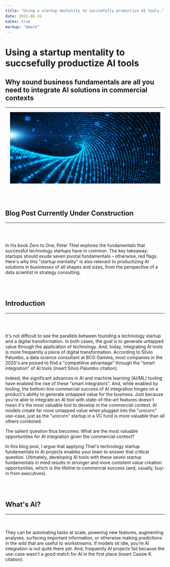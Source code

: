 ```yaml
---
title: "Using a startup mentality to succsefully productize AI tools."
date: 2022-08-16
katex: true
markup: "mmark"
---
```

# Using a startup mentality to succsefully productize AI tools

## Why sound business fundamentals are all you need to integrate AI solutions in commercial contexts
---

<p align="center"> <img src="/posts/blog_AI_image_2.jpeg"/ width = "475" height = "225"> </p>

<br><br>

## Blog Post Currently Under Construction 

---

<br><br>

In his book Zero to One, Peter Thiel explores the fundamentals that successful technology startups have in common. The key takeaway: startups should exude seven pivotal fundamentals – otherwise, red flags. Here's why this "startup mentality" is also relevant to productizing AI solutions in businesses of all shapes and sizes, from the perspective of a data scientist in strategy consulting.

<br><br>

## Introduction
---

<br><br>

It's not difficult to see the parallels between founding a technology startup and a digital transformation. In both cases, the goal is to generate untapped value through the application of technology. And, today, integrating AI tools is more frequently a piece of digital transformation. According to Silvio Palumbo, a data science consultant at BCG Gamma, most companies in the 2020's are poised to find a "competitive advantage" through the “smart integration” of AI tools (insert Silvio Palumbo citation). 

Indeed, the significant advances in AI and machine learning (AI/ML) tooling have enabled the rise of these "smart integrators". And, while enabled by tooling, the bottom-line commercial success of AI integration hinges on a product's ability to generate untapped value for the business. Just because you're able to integrate an AI tool with state-of-the-art features doesn't mean it's the most valuable tool to develop in the commercial context. AI models create far more untapped value when plugged into the "unicorn" use-case, just as the "unicorn" startup in a VC fund is more valuable than all others combined. 

The salient question thus becomes: What are the most valuable opportunities for AI integration given the commercial context? 

In this blog post, I argue that applying Thiel's technology startup fundamentals to AI projects enables your team to answer that critical question. Ultimately, developing AI tools with these seven startup fundamentals in mind results in stronger and more conistent value creation opportunities, which is the lifeline to commercial success (and, usually, buy-in from executives).

<br><br>
## What's AI?
---
<br><br>
They can be automating tasks at scale, powering new features, augmenting analyses, surfacing important information, or otherwise making predictions in the wild that are useful to workstreams. If models sit idle, you’re AI integration is not quite there yet. And, frequently AI projects fail because the use-case wasn’t a good match for AI in the first place (insert Cassie K. citation). 
